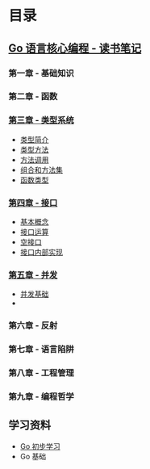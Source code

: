 # 目录

## [Go 语言核心编程 - 读书笔记](Go语言核心编程.md)
### 第一章 - 基础知识

### 第二章 - 函数

### [第三章 - 类型系统](Go语言核心编程.md#chapter3)
- [类型简介](Go语言核心编程.md#type-description)
- [类型方法](Go语言核心编程.md#type-method)
- [方法调用](Go语言核心编程.md#method-calls)
- [组合和方法集](Go语言核心编程.md#combination-and-method-set)
- [函数类型](Go语言核心编程.md#function-type)

### [第四章 - 接口](Go语言核心编程.md#chapter4)
- [基本概念](Go语言核心编程.md#basic-concepts)
- [接口运算](Go语言核心编程.md#interface-operation)
- [空接口](Go语言核心编程.md#empty-interface)
- [接口内部实现](Go语言核心编程.md#interface-implementation)

### [第五章 - 并发](Go语言核心编程.md#chapter5)
- [并发基础](Go语言核心编程.md#concurrent-basic)
- 

### 第六章 - 反射

### 第七章 - 语言陷阱

### 第八章 - 工程管理

### 第九章 - 编程哲学

## 学习资料

- [Go 初步学习](https://www.kancloud.cn/liupengjie/go/574259)
- Go 基础